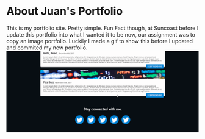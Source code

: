 # About Juan's Portfolio
This is my portfolio site. Pretty simple. Fun Fact though, at Suncoast before I update this portfolio into what I wanted it to be now, our assignment was to copy an image portfolio. Luckily I made a gif to show this before I updated and commited my new portfolio. 
<img src="public/images/mockportfolio.gif" alt="mocked">
